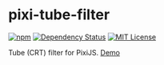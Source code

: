 # pixi-tube-filter

<!-- [![Build Status][travisci-image]][travisci-url] -->
[![npm][npm-image]][npm-url]
[![Dependency Status][dependencies-image]][dependencies-url]
[![MIT License][license-image]][license-url]

[npm-image]: https://badge.fury.io/js/pixi-tube-filter.svg
[npm-url]: https://badge.fury.io/js/pixi-tube-filter

[travisci-image]: https://travis-ci.org/townewgokgopixijs-tube-filter.svg?branch=master
[travisci-url]: https://travis-ci.org/townewgokgopixijs-tube-filter

[dependencies-image]: https://david-dm.org/townewgokgopixijs-tube-filter.svg
[dependencies-url]: https://david-dm.org/townewgokgok/pixi-tube-filter

[license-image]: https://img.shields.io/badge/License-MIT-blue.svg
[license-url]: https://opensource.org/licenses/MIT

Tube (CRT) filter for PixiJS.
[Demo](https://townewgokgok.github.io/pixi-tube-filter/)
